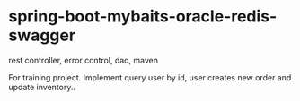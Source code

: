 # spring-boot-mybaits-oracle-redis-swagger
rest controller, error control, dao, maven

For training project.
Implement query user by id, user creates new order and update inventory..
